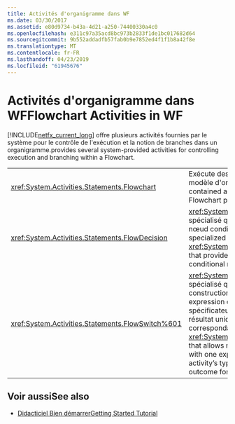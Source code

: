 ```yaml
---
title: Activités d'organigramme dans WF
ms.date: 03/30/2017
ms.assetid: e80d9734-b43a-4d21-a250-74400330a4c0
ms.openlocfilehash: e311c97a35acd8bc973b2833f1de1bc017682d64
ms.sourcegitcommit: 9b552addadfb57fab0b9e7852ed4f1f1b8a42f8e
ms.translationtype: MT
ms.contentlocale: fr-FR
ms.lasthandoff: 04/23/2019
ms.locfileid: "61945676"
---
```

# <a name="flowchart-activities-in-wf"></a><span data-ttu-id="9ceab-102">Activités d'organigramme dans WF</span><span class="sxs-lookup"><span data-stu-id="9ceab-102">Flowchart Activities in WF</span></span>
[!INCLUDE[netfx_current_long](../../../includes/netfx-current-long-md.md)] <span data-ttu-id="9ceab-103">offre plusieurs activités fournies par le système pour le contrôle de l'exécution et la notion de branches dans un organigramme.</span><span class="sxs-lookup"><span data-stu-id="9ceab-103">provides several system-provided activities for controlling execution and branching within a Flowchart.</span></span>  
  
|||  
|-|-|  
|<xref:System.Activities.Statements.Flowchart>|<span data-ttu-id="9ceab-104">Exécute des activités contenues à l'aide du modèle d'organigramme familier.</span><span class="sxs-lookup"><span data-stu-id="9ceab-104">Executes contained activities using the familiar Flowchart paradigm.</span></span>|  
|<xref:System.Activities.Statements.FlowDecision>|<span data-ttu-id="9ceab-105"><xref:System.Activities.Statements.FlowNode> spécialisé qui permet de modéliser un nœud conditionnel avec deux résultats.</span><span class="sxs-lookup"><span data-stu-id="9ceab-105">A specialized <xref:System.Activities.Statements.FlowNode> that provides the ability to model a conditional node with two outcomes.</span></span>|  
|<xref:System.Activities.Statements.FlowSwitch%601>|<span data-ttu-id="9ceab-106"><xref:System.Activities.Statements.FlowNode> spécialisé qui autorise la modélisation d'une construction de commutateur, avec une expression d'un type défini dans le spécificateur de type de l'activité et un résultat unique pour chaque correspondance.</span><span class="sxs-lookup"><span data-stu-id="9ceab-106">A specialized <xref:System.Activities.Statements.FlowNode> that allows modeling a switch construct, with one expression of a type defined in the activity’s type specifier and a single outcome for each match.</span></span>|  
  
## <a name="see-also"></a><span data-ttu-id="9ceab-107">Voir aussi</span><span class="sxs-lookup"><span data-stu-id="9ceab-107">See also</span></span>

- [<span data-ttu-id="9ceab-108">Didacticiel Bien démarrer</span><span class="sxs-lookup"><span data-stu-id="9ceab-108">Getting Started Tutorial</span></span>](getting-started-tutorial.md)
